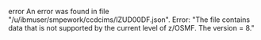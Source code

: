 


error
An error was found in file "/u/ibmuser/smpework/ccdcims/IZUD00DF.json". Error: "The file contains data that is not supported by the current level of z/OSMF.  The version = 8."
